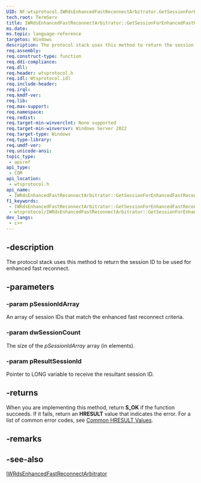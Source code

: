 ```yaml
---
UID: NF:wtsprotocol.IWRdsEnhancedFastReconnectArbitrator.GetSessionForEnhancedFastReconnect
tech.root: TermServ
title: IWRdsEnhancedFastReconnectArbitrator::GetSessionForEnhancedFastReconnect
ms.date: 
ms.topic: language-reference
targetos: Windows
description: The protocol stack uses this method to return the session ID to be used for enhanced fast reconnect.
req.assembly: 
req.construct-type: function
req.ddi-compliance: 
req.dll: 
req.header: wtsprotocol.h
req.idl: Wtsprotocol.idl
req.include-header: 
req.irql: 
req.kmdf-ver: 
req.lib: 
req.max-support: 
req.namespace: 
req.redist: 
req.target-min-winverclnt: None supported
req.target-min-winversvr: Windows Server 2022
req.target-type: Windows
req.type-library: 
req.umdf-ver: 
req.unicode-ansi: 
topic_type:
 - apiref
api_type:
 - COM
api_location:
 - wtsprotocol.h
api_name:
 - IWRdsEnhancedFastReconnectArbitrator::GetSessionForEnhancedFastReconnect
f1_keywords:
 - IWRdsEnhancedFastReconnectArbitrator::GetSessionForEnhancedFastReconnect
 - wtsprotocol/IWRdsEnhancedFastReconnectArbitrator::GetSessionForEnhancedFastReconnect
dev_langs:
 - c++
---
```


## -description

The protocol stack uses this method to return the session ID to be used for enhanced fast reconnect.

## -parameters

### -param pSessionIdArray

An array of session IDs that match the enhanced fast reconnect criteria.

### -param dwSessionCount

The size of the *pSessionIdArray* array (in elements).

### -param pResultSessionId

Pointer to LONG variable to receive the resultant session ID.

## -returns

When you are implementing this method, return <b>S_OK</b> if the function succeeds. If it fails, return an <b>HRESULT</b> value that indicates the error. For a list of common error codes, see <a href="/windows/desktop/SecCrypto/common-hresult-values">Common HRESULT Values</a>.

## -remarks

## -see-also

<a href="/windows/desktop/api/wtsprotocol/nn-wtsprotocol-iwrdsenhancedfastreconnectarbitrator">IWRdsEnhancedFastReconnectArbitrator</a>
